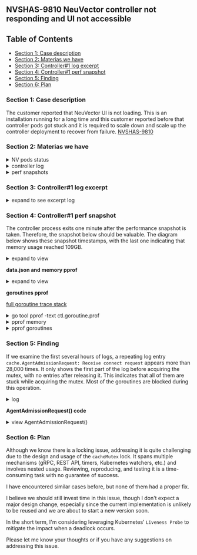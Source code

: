 ## NVSHAS-9810 NeuVector controller not responding and UI not accessible


## Table of Contents

- [Section 1: Case description](#section-1-case-description)
- [Section 2: Materias we have](#section-2-materias-we-have)
- [Section 3: Controller#1 log excerpt](#section-3-controller1-log-excerpt)
- [Section 4: Controller#1 perf snapshot](#section-4-controller1-perf-snapshot)
- [Section 5: Finding](#section-5-finding)
- [Section 6: Plan](#section-6-plan)

### Section 1: Case description

The customer reported that NeuVector UI is not loading. This is an installation running for a long time and this customer reported before that controller pods got stuck and it is required to scale down and scale up the controller deployment to recover from failure. [NVSHAS-9810](https://jira.suse.com/browse/NVSHAS-9810?filter=-1)

### Section 2: Materias we have

<details><summary>NV pods status</summary>

```
NAME                                                 READY   STATUS             RESTARTS           AGE
neuvector-controller-pod-854b7c7d46-fhw25            1/1     Running            0                  25d
neuvector-controller-pod-854b7c7d46-nktdw            1/1     Running            0                  25d
neuvector-controller-pod-854b7c7d46-rwcxp            1/1     Running            0                  25d

neuvector-enforcer-pod-24526                         0/1     CrashLoopBackOff   1557 (3m33s ago)   25d
neuvector-enforcer-pod-2qj5k                         1/1     Running            8 (8d ago)         25d
neuvector-enforcer-pod-2rlbg                         0/1     CrashLoopBackOff   1281 (19s ago)     25d
neuvector-enforcer-pod-2tc5s                         1/1     Running            4 (12d ago)        25d
neuvector-enforcer-pod-2z5w4                         1/1     Running            4 (10d ago)        25d
neuvector-enforcer-pod-65dld                         1/1     Running            4 (12d ago)        25d
neuvector-enforcer-pod-6nvsn                         1/1     Running            1 (12d ago)        25d
neuvector-enforcer-pod-7vhk9                         1/1     Running            4 (11d ago)        25d
neuvector-enforcer-pod-7x6gr                         1/1     Running            1413 (7m24s ago)   25d
neuvector-enforcer-pod-8bqt7                         0/1     CrashLoopBackOff   1115 (4m52s ago)   25d
neuvector-enforcer-pod-8cg84                         1/1     Running            6 (10d ago)        25d
neuvector-enforcer-pod-8fbms                         1/1     Running            1 (11d ago)        25d
neuvector-enforcer-pod-8m8r2                         1/1     Running            8 (9d ago)         25d
neuvector-enforcer-pod-9647j                         1/1     Running            1262 (7m40s ago)   25d
neuvector-enforcer-pod-cc9dh                         1/1     Running            1168 (6m41s ago)   25d
neuvector-enforcer-pod-dslcf                         1/1     Running            4 (12d ago)        25d
neuvector-enforcer-pod-dzgv7                         1/1     Running            15 (10d ago)       25d
neuvector-enforcer-pod-fn2bg                         1/1     Running            10 (9d ago)        25d
neuvector-enforcer-pod-fnt77                         1/1     Running            4 (10d ago)        25d
neuvector-enforcer-pod-g47xf                         1/1     Running            4 (14d ago)        25d
neuvector-enforcer-pod-h48j2                         1/1     Running            24 (9d ago)        25d
neuvector-enforcer-pod-hgmb6                         1/1     Running            1156 (7m18s ago)   25d
neuvector-enforcer-pod-hww9k                         0/1     CrashLoopBackOff   1354 (109s ago)    25d
neuvector-enforcer-pod-jpd7s                         1/1     Running            9 (10d ago)        25d
neuvector-enforcer-pod-k8ctb                         1/1     Running            2 (13d ago)        25d
neuvector-enforcer-pod-kkrck                         0/1     CrashLoopBackOff   807 (96s ago)      25d
neuvector-enforcer-pod-ljkns                         0/1     CrashLoopBackOff   209 (4m23s ago)    25d
neuvector-enforcer-pod-m5s9n                         1/1     Running            7 (11d ago)        25d
neuvector-enforcer-pod-n94c6                         1/1     Running            1295 (8m12s ago)   25d
neuvector-enforcer-pod-nmtzb                         1/1     Running            13 (9d ago)        25d
neuvector-enforcer-pod-nwhnf                         0/1     CrashLoopBackOff   569 (3m32s ago)    25d
neuvector-enforcer-pod-nzrzh                         1/1     Running            3 (8d ago)         25d
neuvector-enforcer-pod-pjgs7                         1/1     Running            5 (8d ago)         25d
neuvector-enforcer-pod-q2wr8                         0/1     CrashLoopBackOff   1290 (92s ago)     25d
neuvector-enforcer-pod-q4zdt                         1/1     Running            19 (10d ago)       25d
neuvector-enforcer-pod-qdfgv                         1/1     Running            6 (10d ago)        25d
neuvector-enforcer-pod-rtqdj                         1/1     Running            3 (14d ago)        25d
neuvector-enforcer-pod-rx49p                         0/1     CrashLoopBackOff   1349 (101s ago)    25d
neuvector-enforcer-pod-s8f9b                         0/1     CrashLoopBackOff   1297 (39s ago)     25d
neuvector-enforcer-pod-sxblr                         1/1     Running            6 (11d ago)        25d
neuvector-enforcer-pod-t97vz                         1/1     Running            2 (11d ago)        25d
neuvector-enforcer-pod-tn2vd                         1/1     Running            6 (10d ago)        25d
neuvector-enforcer-pod-vhsvj                         1/1     Running            9 (9d ago)         25d
neuvector-enforcer-pod-wcxc2                         1/1     Running            15 (9d ago)        25d
neuvector-enforcer-pod-wvrd5                         1/1     Running            1 (14d ago)        25d
neuvector-enforcer-pod-xvrkm                         1/1     Running            9 (10d ago)        25d
neuvector-enforcer-pod-zjd22                         1/1     Running            16 (10d ago)       25d
neuvector-enforcer-pod-zkvzx                         1/1     Running            5 (8d ago)         25d
neuvector-enforcer-pod-zpsg4                         1/1     Running            1277 (5m21s ago)   25d
neuvector-manager-pod-799bb568f4-24ggs               1/1     Running            0                  25d
neuvector-prometheus-exporter-pod-7f9d79d45d-bqcdz   1/1     Running            0                  25d
neuvector-scanner-pod-86976b45fc-5bgfg               1/1     Running            0                  9h
neuvector-scanner-pod-86976b45fc-dcs4w               1/1     Running            0                  9h
neuvector-scanner-pod-86976b45fc-hnxwd               1/1     Running            0                  9h
neuvector-updater-pod-28972800-75m5s                 0/1     Completed          0                  2d9h
neuvector-updater-pod-28974240-2ct8c                 0/1     Completed          0                  33h
neuvector-updater-pod-28975680-rjlv2                 0/1     Completed          0                  9h
```

</details>

<details><summary>controller log</summary>

[full controller#1 log](./materials/controller_log/1-neuvector-controller-pod-854b7c7d46-fhw25.log)
```diff
! Time range: from 2025-01-26T04:50:44 to 2025-02-03T09:24:45
```


[full controller#2 log](./materials/controller_log/2-neuvector-controller-pod-854b7c7d46-nktdw.log)
```diff
! Time range: from 2025-02-03T09:16:11 - 2025-02-03T09:24:52  
```

[full controller#3 log](./materials/controller_log/3-neuvector-controller-pod-854b7c7d46-rwcxp.log)
```diff
! Time range: from 2025-01-27T14:46:47 - 2025-02-03T09:24:55
```

</details>

<details><summary>perf snapshots</summary>

The snapshot files can be downloaded from the Jira case with the filename `2025-02-07.tgz`. Below are the timestamps when the snapshots were taken.

```
neuvector-controller-pod-854b7c7d46-fhw25
snapshot timestamp
  "RecordedAt": "2025-01-21T20:44:16.167132242Z",
  "RecordedAt": "2025-01-25T05:34:16.207035284Z",
  "RecordedAt": "2025-01-25T17:59:16.131816511Z",
  "RecordedAt": "2025-01-25T18:14:16.130757816Z",
  "RecordedAt": "2025-01-26T13:09:16.157645427Z",

neuvector-controller-pod-854b7c7d46-nktdw
  "RecordedAt": "2025-01-26T12:30:30.489388258Z",
  "RecordedAt": "2025-01-26T13:17:34.514613582Z",
  "RecordedAt": "2025-01-26T17:00:30.095198067Z",
  "RecordedAt": "2025-01-26T21:00:30.094440323Z",
  "RecordedAt": "2025-02-04T15:30:30.093850346Z",

neuvector-controller-pod-854b7c7d46-rwcxp
  "RecordedAt": "2025-01-08T15:42:32.931443018Z",
  "RecordedAt": "2025-01-13T08:42:33.067489621Z",
  "RecordedAt": "2025-01-14T00:07:32.92936976Z",
  "RecordedAt": "2025-01-14T00:17:32.929627915Z",
  "RecordedAt": "2025-01-14T12:12:32.929189402Z",
```

</details>


### Section 3: Controller#1 log excerpt

<details><summary>expand to see excerpt log</summary>

```
neuvector-controller-pod-854b7c7d46-fhw25.log (node-#1)
====================================================
2025-01-26T13:09:02.525|INFO|CTL|cache.AgentAdmissionRequest: Receive connect request - host=q0009381:6596a768-fb27-457f-8c3f-a37b220da290 id=4cafd2b5afb5d9f0c652783ac7c8b5a7e41295b9220d85687a880d9db227e2db
2025-01-26T13:09:02.774|INFO|CTL|cache.AgentAdmissionRequest: Receive connect request - host=q0003320:df3b39de-ca8e-4378-9092-665947d3f873 id=24f3f72d9753c44038a6de5b0a1f9c2a0daca6775e2e4373f04f2759504cb469
2025-01-26T13:09:02.907|INFO|CTL|cache.AgentAdmissionRequest: Receive connect request - host=q0003838:8d69c1bb-9e4f-409a-833f-1e094b83e862 id=6dcbd878342919c72f61f2b40434384198ee273001e5031a2d52c579d3ea44bd
2025-01-26T13:09:04.439|INFO|CTL|cache.AgentAdmissionRequest: Receive connect request - host=q0003322:a38626a4-a970-431f-b66d-465829643591 id=91221f7ce111344774649459e3dacaace11229cb34483091353e72fd020f6bd5
.... 🟢 (28034 hits) "cache.AgentAdmissionRequest: Receive connect request", then different kind of error start to occur

2025-01-26T13:09:13.061Z [ERROR] agent.server.raft: peer has newer term, stopping replication: peer="{Nonvoter e502f51a-8d52-6c56-1869-76bb11b32c51 10.42.55.36:18300}"
2025-01-26T13:09:15.004|INFO|CTL|cluster.StartCluster.func2: Lead elected - lead=10.42.60.190:18300
2025-01-26T13:09:15.771|INFO|CTL|cluster.StartCluster.func1: - newLead=10.42.60.190 oldLead=
2025-01-26T13:09:16.161|INFO|CTL|utils.PerfSnapshot.func1: - at=2025-01-26 13:09:16.157645427 +0000 UTC m=+422425.720579844 label=p memLimit=6442450944 pid=1 prefix=ctl. profileLimit=1 workFolder=/var/nv_debug/snapshot/a47f288af60c8107802c69f24557cbc2b76bb1b9b8ff5c5b8941e175aa17ef0f workingSet=109572132864   🔴 🔴 perf snapshot available 🔴 🔴 
2025-01-26T13:09:16.163|INFO|CTL|system.(*SystemTools).CGroupMemoryStatReset: - threshold=4831838208 usage=109572907008
2025-01-26T13:09:20.055Z [ERROR] agent.http: Request error: method=GET url="/v1/kv/lock/policy?consistent=&index=710787498" from=127.0.0.1:40852 error="node is not the leader"
2025-01-26T13:09:19.946|INFO|CTL|cluster.StartCluster.func1: - newLead= oldLead=10.42.60.190
2025-01-26T13:09:24.07 |INFO|CTL|cluster.StartCluster.func2: Lead loss detected
2025-01-26T13:09:24.544|INFO|CTL|cluster.StartCluster.func2: Cannot locate lead - join=neuvector-svc-controller.neuvector
2025-01-26T13:09:24.556|INFO|CTL|cluster.StartCluster.func2: Retry join - JoinAddr=[10.42.57.244 10.42.55.36 10.42.60.190]
2025-01-26T13:09:24.562Z [ERROR] agent.http: Request error: method=PUT url=/v1/agent/join/10.42.57.244 from=127.0.0.1:36218
  error=
  | 1 error occurred:
  | \t* Failed to join 10.42.57.244:18301: dial tcp 10.42.57.244:18301: connect: connection refused
  | 
  
2025-01-26T13:09:24.568|ERRO|CTL|cluster.(*consulMethod).Join: - error=Unexpected response code: 500 (1 error occurred:
    * Failed to join 10.42.57.244:18301: dial tcp 10.42.57.244:18301: connect: connection refused

) ip=10.42.57.244

...
2025-01-26T13:09:39.2  |INFO|CTL|cache.AgentAdmissionRequest: Receive connect request - host=q0010439:1b2cb03a-65e9-4ea3-bcef-bb12683b6a74 id=d4396a287e353c3e6be5e5a327e5ff7ef8fdfc685313faf750dd7da72e90b4a0
2025-01-26T13:09:39.665Z [ERROR] agent.server.raft: peer has newer term, stopping replication: peer="{Voter e502f51a-8d52-6c56-1869-76bb11b32c51 10.42.55.36:18300}"
2025-01-26T13:09:39.783Z [ERROR] agent.server: failed to reconcile member: member="{10.42.62.190 10.42.62.190 18301 map[build:1.20.1:920cc7c6 dc:neuvector id:00df7fd4-4125-8ce9-adaf-e2dbec831063 role:node segment: vsn:2 vsn_max:3 vsn_min:2] left 1 5 2 2 5 4}" partition=default error="leadership lost while committing log"
2025-01-26T13:09:41.126|INFO|CTL|cache.AgentAdmissionRequest: Receive connect request - host=q0002707:4fdbd2de-49d3-4465-9e57-b14c8603a143 id=1b5d126b3a9989b0dada9ed49411063b152ee274ad212978617525223bb5de57

2025-01-26T13:09:43.178|INFO|CTL|cluster.StartCluster.func2: Cannot locate lead - join=neuvector-svc-controller.neuvector
2025-01-26T13:09:43.364|INFO|CTL|cluster.StartCluster.func2: Retry join - JoinAddr=[10.42.55.36 10.42.57.244 10.42.60.190]

2025-01-26T13:09:52.288|INFO|CTL|utils.PerfSnapshot.func1: - package=/var/nv_debug/snapshot/ctl.snapshot.a47f288af60c8107802c69f24557cbc2b76bb1b9b8ff5c5b8941e175aa17ef0f.p.zip
2025-01-26T13:09:52.291|INFO|CTL|utils.PerfSnapshot.func1: done

2025-01-26T13:09:53.215Z [ERROR] agent.http: Request error: method=PUT url=/v1/agent/join/10.42.57.244 from=127.0.0.1:42838
  error=
  | 1 error occurred:
  | \t* Failed to join 10.42.57.244:18301: dial tcp 10.42.57.244:18301: connect: connection refused
  | 
  
2025-01-26T13:10:24.255Z [ERROR] agent.server: yamux: keepalive failed: i/o deadline reached
2025-01-26T13:10:24.364Z [ERROR] agent.server: yamux: Failed to write header: write tcp 10.42.60.190:18300->10.42.67.107:46095: use of closed network connection
2025-01-26T13:10:24.364Z [ERROR] agent.server: yamux: Failed to write header: write tcp 10.42.60.190:18300->10.42.69.231:51591: use of closed network connection


2025-01-26T13:10:27.760Z [ERROR] agent.server: yamux: keepalive failed: connection write timeout
2025-01-26T13:10:27.762Z [ERROR] agent: yamux: Failed to write header: write tcp 10.42.60.190:40453->10.42.55.36:18300: use of closed network connection
2025-01-26T13:10:30|MON|Process ctrl exit status -1, pid=19402   ❌❌❌

2025-01-26T13:10:40.699Z [ERROR] agent.server: error performing anti-entropy sync of federation state: error="context canceled"
2025-01-26T13:10:47.364Z [ERROR] agent.server: error performing anti-entropy sync of federation state: error="context canceled"

( 🟢 start looping 🅰️ => 🅱️...)
🅰️ 2025-02-02T22:20:02.759Z [ERROR] agent: Coordinate update error: error="No cluster leader"
2025-02-02T22:20:06.935Z [ERROR] agent.server.rpc: rejecting RPC conn from because rpc_max_conns_per_client exceeded: conn=from=10.42.55.36:46317
2025-02-02T22:20:12.254Z [ERROR] agent.server.rpc: rejecting RPC conn from because rpc_max_conns_per_client exceeded: conn=from=10.42.55.36:38839
🅱️ 2025-02-02T22:20:20.871Z [ERROR] agent.server.rpc: rejecting RPC conn from because rpc_max_conns_per_client exceeded: conn=from=10.42.55.36:35543
( 🟢 repeated...) (88736 hits)

```

</details>

### Section 4: Controller#1 perf snapshot

The controller process exits one minute after the performance snapshot is taken. Therefore, the snapshot below should be valuable.
The diagram below shows these snapshot timestamps, with the last one indicating that memory usage reached 109GB.

<details><summary>expand to view</summary>

```
2025-01-26T13:09:16.161|INFO|CTL|utils.PerfSnapshot.func1: - at=2025-01-26 13:09:16.157645427 +0000 UTC m=+422425.720579844 label=p memLimit=6442450944 pid=1 prefix=ctl. profileLimit=1 workFolder=/var/nv_debug/snapshot/a47f288af60c8107802c69f24557cbc2b76bb1b9b8ff5c5b8941e175aa17ef0f workingSet=109572132864   🔴 🔴 perf snapshot available 🔴 🔴 

2025-01-26T13:10:30|MON|Process ctrl exit status -1, pid=19402   ❌❌❌
```

</details>

**data.json and memory pprof**

<details><summary>expand to view</summary>

<p align="center">
  <img src="./materials/controller-node1-perf1.png" width="90%">
</p>

</details>

**goroutines pprof**

[full goroutine trace stack](./materials/controller-node1-goroutines.txt)

<details><summary>go tool pprof -text ctl.goroutine.prof</summary>

```
jeff@SUSE-387793:~/9810 ()$ go tool pprof -text ctl.goroutine.prof
File: controller
Build ID: 8e4a9eaa132d21184fce30c3c89953b62cd85187
Type: goroutine
Time: Jan 26, 2025 at 5:09am (PST)
Showing nodes accounting for 190356, 100% of 190359 total
Dropped 188 nodes (cum <= 951)
      flat  flat%   sum%        cum   cum%
    190356   100%   100%     190356   100%  runtime.gopark     // these goroutines that were parked at the time of profiling
         0     0%   100%       2573  1.35%  github.com/neuvector/neuvector/controller/cache.(*groupRemovalEvent).Expire
         0     0%   100%      47501 24.95%  github.com/neuvector/neuvector/controller/cache.AgentAdmissionRequest
         0     0%   100%     128846 67.69%  github.com/neuvector/neuvector/controller/cache.CacheMethod.GetHostCount
         0     0%   100%       9832  5.16%  github.com/neuvector/neuvector/controller/cache.CacheMethod.MatchK8sAdmissionRules
         0     0%   100%      50075 26.31%  github.com/neuvector/neuvector/controller/cache.cacheMutexLock
         0     0%   100%     140036 73.56%  github.com/neuvector/neuvector/controller/cache.cacheMutexRLock
         0     0%   100%       9832  5.16%  github.com/neuvector/neuvector/controller/cache.matchK8sAdmissionRules
         0     0%   100%      10176  5.35%  github.com/neuvector/neuvector/controller/rest.(*WebhookServer).serve
         0     0%   100%      10176  5.35%  github.com/neuvector/neuvector/controller/rest.(*WebhookServer).serveK8s
         0     0%   100%      10176  5.35%  github.com/neuvector/neuvector/controller/rest.(*WebhookServer).serveWithTimeStamps
         0     0%   100%      10176  5.35%  github.com/neuvector/neuvector/controller/rest.(*WebhookServer).validate
         0     0%   100%       9832  5.16%  github.com/neuvector/neuvector/controller/rest.walkThruContainers
         0     0%   100%     128846 67.69%  github.com/neuvector/neuvector/share._ControllerAgentService_ReportConnections_Handler
         0     0%   100%     128846 67.69%  github.com/neuvector/neuvector/share._ControllerAgentService_ReportConnections_Handler.func1
         0     0%   100%      47501 24.95%  github.com/neuvector/neuvector/share._ControllerAgentService_RequestAdmission_Handler
         0     0%   100%      47501 24.95%  github.com/neuvector/neuvector/share._ControllerAgentService_RequestAdmission_Handler.func1
         0     0%   100%     177091 93.03%  github.com/neuvector/neuvector/share/cluster.middlefunc
         0     0%   100%     177092 93.03%  google.golang.org/grpc.(*Server).handleStream
         0     0%   100%     177091 93.03%  google.golang.org/grpc.(*Server).processUnaryRPC
         0     0%   100%     177092 93.03%  google.golang.org/grpc.(*Server).serveStreams.func2.1
         0     0%   100%     128846 67.69%  main.(*ControllerAgentService).ReportConnections
         0     0%   100%      47501 24.95%  main.(*ControllerAgentService).RequestAdmission
         0     0%   100%      10176  5.35%  net/http.(*ServeMux).ServeHTTP
         0     0%   100%      10184  5.35%  net/http.(*conn).serve
         0     0%   100%      10176  5.35%  net/http.HandlerFunc.ServeHTTP
         0     0%   100%      10184  5.35%  net/http.serverHandler.ServeHTTP
         0     0%   100%     190121 99.87%  runtime.goparkunlock (inline)
         0     0%   100%     190114 99.87%  runtime.semacquire1
         0     0%   100%      50076 26.31%  sync.(*Mutex).Lock (inline)
         0     0%   100%      50076 26.31%  sync.(*Mutex).lockSlow
         0     0%   100%      50076 26.31%  sync.(*RWMutex).Lock
         0     0%   100%     140038 73.57%  sync.(*RWMutex).RLock (inline)
         0     0%   100%      50076 26.31%  sync.runtime_SemacquireMutex
         0     0%   100%     140038 73.57%  sync.runtime_SemacquireRWMutexR
```

```
(pprof) traces    //** only show the top 2 here, see [full goroutine trace stack] link above for full goroutines
File: controller
Build ID: 8e4a9eaa132d21184fce30c3c89953b62cd85187
Type: goroutine
Time: Jan 26, 2025 at 5:09am (PST)
-----------+-------------------------------------------------------
    128846   runtime.gopark
             runtime.goparkunlock (inline)
             runtime.semacquire1
             sync.runtime_SemacquireRWMutexR
             sync.(*RWMutex).RLock (inline)
             github.com/neuvector/neuvector/controller/cache.cacheMutexRLock       👈 🔴
             github.com/neuvector/neuvector/controller/cache.CacheMethod.GetHostCount
             main.(*ControllerAgentService).ReportConnections
             github.com/neuvector/neuvector/share._ControllerAgentService_ReportConnections_Handler.func1
             github.com/neuvector/neuvector/share/cluster.middlefunc
             github.com/neuvector/neuvector/share._ControllerAgentService_ReportConnections_Handler
             google.golang.org/grpc.(*Server).processUnaryRPC
             google.golang.org/grpc.(*Server).handleStream
             google.golang.org/grpc.(*Server).serveStreams.func2.1
-----------+-------------------------------------------------------
     47501   runtime.gopark
             runtime.goparkunlock (inline)
             runtime.semacquire1
             sync.runtime_SemacquireMutex
             sync.(*Mutex).lockSlow
             sync.(*Mutex).Lock (inline)
             sync.(*RWMutex).Lock
             github.com/neuvector/neuvector/controller/cache.cacheMutexLock         👈 🔴
             github.com/neuvector/neuvector/controller/cache.AgentAdmissionRequest
             main.(*ControllerAgentService).RequestAdmission
             github.com/neuvector/neuvector/share._ControllerAgentService_RequestAdmission_Handler.func1
             github.com/neuvector/neuvector/share/cluster.middlefunc
             github.com/neuvector/neuvector/share._ControllerAgentService_RequestAdmission_Handler
             google.golang.org/grpc.(*Server).processUnaryRPC
             google.golang.org/grpc.(*Server).handleStream
             google.golang.org/grpc.(*Server).serveStreams.func2.1
```

</details>

<details><summary>pprof memory</summary>

<p align="center">
  <img src="./materials/pprof1.png" width="90%">
</p>

</details>

<details><summary>pprof goroutines</summary>

<p align="center">
  <img src="./materials/pprof2.png" width="90%">
</p>

</details>


### Section 5: Finding

If we examine the first several hours of logs, a repeating log entry `cache.AgentAdmissionRequest: Receive connect request` appears more than 28,000 times. It only shows the first part of the log before acquiring the mutex, with no entries after releasing it. This indicates that all of them are stuck while acquiring the mutex. Most of the goroutines are blocked during this operation.

<details><summary>log</summary>

```

2025-01-26T13:09:02.525|INFO|CTL|cache.AgentAdmissionRequest: Receive connect request - host=q0009381:6596a768-fb27-457f-8c3f-a37b220da290 id=4cafd2b5afb5d9f0c652783ac7c8b5a7e41295b9220d85687a880d9db227e2db
2025-01-26T13:09:02.774|INFO|CTL|cache.AgentAdmissionRequest: Receive connect request - host=q0003320:df3b39de-ca8e-4378-9092-665947d3f873 id=24f3f72d9753c44038a6de5b0a1f9c2a0daca6775e2e4373f04f2759504cb469
2025-01-26T13:09:02.907|INFO|CTL|cache.AgentAdmissionRequest: Receive connect request - host=q0003838:8d69c1bb-9e4f-409a-833f-1e094b83e862 id=6dcbd878342919c72f61f2b40434384198ee273001e5031a2d52c579d3ea44bd
2025-01-26T13:09:04.439|INFO|CTL|cache.AgentAdmissionRequest: Receive connect request - host=q0003322:a38626a4-a970-431f-b66d-465829643591 id=91221f7ce111344774649459e3dacaace11229cb34483091353e72fd020f6bd5
.... 🟢 (28034 hits) "cache.AgentAdmissionRequest: Receive connect request", then different kind of error start to occur

```
</details>

**AgentAdmissionRequest() code**

<details><summary>view AgentAdmissionRequest()</summary>

```
func AgentAdmissionRequest(req *share.CLUSAdmissionRequest) *share.CLUSAdmissionResponse {
	log.WithFields(log.Fields{
		"host": req.HostID, "id": req.ID,
	}).Info("Receive connect request")      ✔️

	
	cacheMutexLock()      ⚠️⚠️⚠️
        ...... (omitted)
	cacheMutexUnlock()

	log.WithFields(log.Fields{"host": req.HostID, "id": req.ID, ...}).Info() ❓❓ (never appear in log)

	...... (omitted)
}
```

</details>

### Section 6: Plan

Although we know there is a locking issue, addressing it is quite challenging due to the design and usage of the `cacheMutex` lock. It spans multiple mechanisms (gRPC, REST API, timers, Kubernetes watchers, etc.) and involves nested usage. Reviewing, reproducing, and testing it is a time-consuming task with no guarantee of success.

I have encountered similar cases before, but none of them had a proper fix.

I believe we should still invest time in this issue, though I don't expect a major design change, especially since the current implementation is unlikely to be reused and we are about to start a new version soon.

In the short term, I'm considering leveraging Kubernetes' `Liveness Probe` to mitigate the impact when a deadlock occurs.

Please let me know your thoughts or if you have any suggestions on addressing this issue.